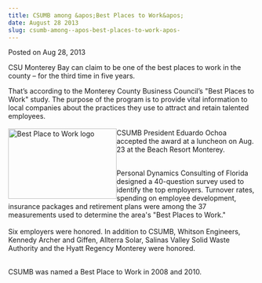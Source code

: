 ```yaml
---
title: CSUMB among &apos;Best Places to Work&apos;
date: August 28 2013
slug: csumb-among--apos-best-places-to-work-apos-
---
```





<span class="date">Posted on Aug 28, 2013    </span>
<p>CSU Monterey Bay can claim to be one of the best places to work
in the county &#x2013; for the third time in five years.</p>
<p>That&#x2019;s according to the Monterey County Business Council&#x2019;s &quot;Best
Places to Work&quot; study. The purpose of the program is to provide
vital information to local companies about the practices they use
to attract and retain talented employees.<br>
<br>
<img alt="Best Place to Work logo" src="http://news.csumb.edu/sites/default/files/65/attachments/news/images/best_places_to_work_web.jpg" style="float:left; width:221px; height:143px">CSUMB President
Eduardo Ochoa accepted the award at a luncheon on Aug. 23 at the
Beach Resort Monterey.</img></br></br></p>
<p>Personal Dynamics Consulting of Florida designed a 40-question
survey used to identify the top employers. Turnover rates, spending
on employee development, insurance packages and retirement plans
were among the 37 measurements used to determine the area&apos;s &quot;Best
Places to Work.&quot;<br>
<br>
Six employers were honored. In addition to CSUMB, Whitson
Engineers, Kennedy Archer and Giffen, Allterra Solar, Salinas
Valley Solid Waste Authority and the Hyatt Regency Monterey were
honored.</br></br></p>
<p>CSUMB was named a Best Place to Work in 2008 and 2010.</p>
<p><br>
&#xA0;</br></p>





